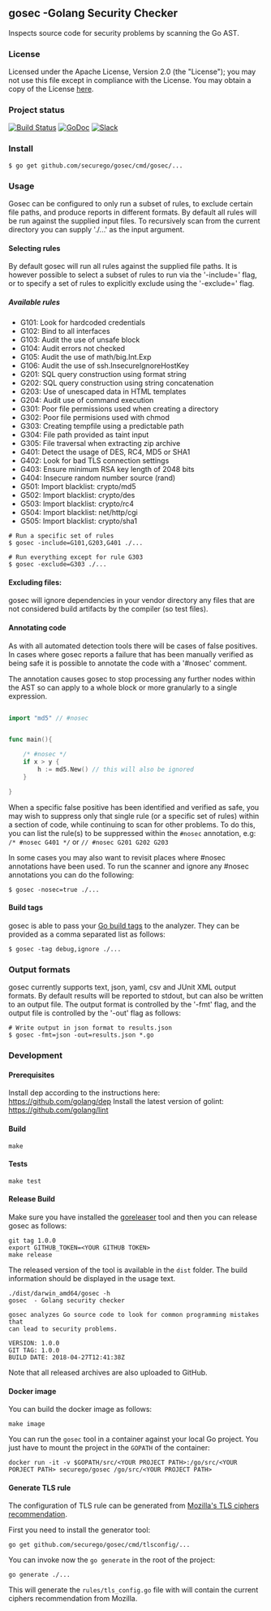 

## gosec -Golang Security Checker

Inspects source code for security problems by scanning the Go AST.

### License

Licensed under the Apache License, Version 2.0 (the "License");
you may not use this file except in compliance with the License.
You may obtain a copy of the License [here](http://www.apache.org/licenses/LICENSE-2.0).

### Project status

[![Build Status](https://travis-ci.org/securego/gosec.svg?branch=master)](https://travis-ci.org/securego/gosec)
[![GoDoc](https://godoc.org/github.com/securego/gosec?status.svg)](https://godoc.org/github.com/securego/gosec)
[![Slack](http://securego.herokuapp.com/badge.svg)](http://securego.herokuapp.com)


### Install

`$ go get github.com/securego/gosec/cmd/gosec/...`

### Usage

Gosec can be configured to only run a subset of rules, to exclude certain file
paths, and produce reports in different formats. By default all rules will be
run against the supplied input files. To recursively scan from the current
directory you can supply './...' as the input argument.

#### Selecting rules

By default gosec will run all rules against the supplied file paths. It is however possible to select a subset of rules to run via the '-include=' flag,
or to specify a set of rules to explicitly exclude using the '-exclude=' flag.

##### Available rules

  - G101: Look for hardcoded credentials
  - G102: Bind to all interfaces
  - G103: Audit the use of unsafe block
  - G104: Audit errors not checked
  - G105: Audit the use of math/big.Int.Exp
  - G106: Audit the use of ssh.InsecureIgnoreHostKey
  - G201: SQL query construction using format string
  - G202: SQL query construction using string concatenation
  - G203: Use of unescaped data in HTML templates
  - G204: Audit use of command execution
  - G301: Poor file permissions used when creating a directory
  - G302: Poor file permisions used with chmod
  - G303: Creating tempfile using a predictable path
  - G304: File path provided as taint input
  - G305: File traversal when extracting zip archive
  - G401: Detect the usage of DES, RC4, MD5 or SHA1
  - G402: Look for bad TLS connection settings
  - G403: Ensure minimum RSA key length of 2048 bits
  - G404: Insecure random number source (rand)
  - G501: Import blacklist: crypto/md5
  - G502: Import blacklist: crypto/des
  - G503: Import blacklist: crypto/rc4
  - G504: Import blacklist: net/http/cgi
  - G505: Import blacklist: crypto/sha1


```
# Run a specific set of rules
$ gosec -include=G101,G203,G401 ./...

# Run everything except for rule G303
$ gosec -exclude=G303 ./...
```

#### Excluding files:

gosec will ignore dependencies in your vendor directory any files
that are not considered build artifacts by the compiler (so test files).

#### Annotating code

As with all automated detection tools there will be cases of false positives. In cases where gosec reports a failure that has been manually verified as being safe it is possible to annotate the code with a '#nosec' comment.

The annotation causes gosec to stop processing any further nodes within the
AST so can apply to a whole block or more granularly to a single expression. 

```go

import "md5" // #nosec


func main(){

    /* #nosec */
    if x > y {
        h := md5.New() // this will also be ignored
    }

}

```

When a specific false positive has been identified and verified as safe, you may wish to suppress only that single rule (or a specific set of rules) within a section of code, while continuing to scan for other problems. To do this, you can list the rule(s) to be suppressed within the `#nosec` annotation, e.g: `/* #nosec G401 */` or `// #nosec G201 G202 G203 `

In some cases you may also want to revisit places where #nosec annotations
have been used. To run the scanner and ignore any #nosec annotations you
can do the following:

```
$ gosec -nosec=true ./...
```
#### Build tags

gosec is able to pass your [Go build tags](https://golang.org/pkg/go/build/) to the analyzer.
They can be provided as a comma separated list as follows:

```
$ gosec -tag debug,ignore ./...
```

### Output formats

gosec currently supports text, json, yaml, csv and JUnit XML output formats. By default
results will be reported to stdout, but can also be written to an output
file. The output format is controlled by the '-fmt' flag, and the output file is controlled by the '-out' flag as follows:

```
# Write output in json format to results.json
$ gosec -fmt=json -out=results.json *.go
```
### Development

#### Prerequisites

Install dep according to the instructions here: https://github.com/golang/dep
Install the latest version of golint: https://github.com/golang/lint

#### Build

```
make
```

#### Tests

```
make test
```

#### Release Build

Make sure you have installed the [goreleaser](https://github.com/goreleaser/goreleaser) tool and then you can release gosec as follows:

```
git tag 1.0.0
export GITHUB_TOKEN=<YOUR GITHUB TOKEN>
make release
```

The released version of the tool is available in the `dist` folder. The build information should be displayed in the usage text.

```
./dist/darwin_amd64/gosec -h
gosec  - Golang security checker

gosec analyzes Go source code to look for common programming mistakes that
can lead to security problems.

VERSION: 1.0.0
GIT TAG: 1.0.0
BUILD DATE: 2018-04-27T12:41:38Z
```

Note that all released archives are also uploaded to GitHub.

#### Docker image

You can build the docker image as follows:

```
make image
```

You can run the `gosec` tool in a container against your local Go project. You just have to mount the project in the 
`GOPATH` of the container:

```
docker run -it -v $GOPATH/src/<YOUR PROJECT PATH>:/go/src/<YOUR PORJECT PATH> securego/gosec /go/src/<YOUR PROJECT PATH>
```

#### Generate TLS rule

The configuration of TLS rule can be generated from [Mozilla's TLS ciphers recommendation](https://statics.tls.security.mozilla.org/server-side-tls-conf.json).


First you need to install the generator tool:

```
go get github.com/securego/gosec/cmd/tlsconfig/...
```

You can invoke now the `go generate` in the root of the project:

```
go generate ./...
```

This will generate the `rules/tls_config.go` file with will contain the current ciphers recommendation from Mozilla.
